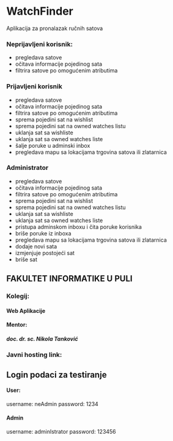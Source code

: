 # WatchFinder
Aplikacija za pronalazak ručnih satova

### Neprijavljeni korisnik: 
- pregledava satove
- očitava informacije pojedinog sata
- filtrira satove po omogućenim atributima

### Prijavljeni korisnik 
- pregledava satove
- očitava informacije pojedinog sata
- filtrira satove po omogućenim atributima
- sprema pojedini sat na wishlist
- sprema pojedini sat na owned watches listu
- uklanja sat sa wishliste
- uklanja sat sa owned watches liste
- šalje poruke u adminski inbox
- pregledava mapu sa lokacijama trgovina satova ili zlatarnica

### Administrator
- pregledava satove
- očitava informacije pojedinog sata
- filtrira satove po omogućenim atributima
- sprema pojedini sat na wishlist
- sprema pojedini sat na owned watches listu
- uklanja sat sa wishliste
- uklanja sat sa owned watches liste
- pristupa adminskom inboxu i čita poruke korisnika
- briše poruke iz inboxa
- pregledava mapu sa lokacijama trgovina satova ili zlatarnica
- dodaje novi sata
- izmjenjuje postojeći sat
- briše sat


## FAKULTET INFORMATIKE U PULI
### Kolegij:
#### Web Aplikacije

#### Mentor:
##### doc. dr. sc. Nikola Tanković


### Javni hosting link:


## Login podaci za testiranje
#### User: 
username: neAdmin password: 1234 

#### Admin 
username: adminIstrator password: 123456

